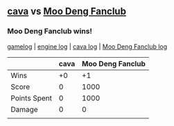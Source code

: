 ## [cava](<../../cava/README.md>) vs [Moo Deng Fanclub](<../../Moo Deng Fanclub/README.md>)
### Moo Deng Fanclub wins!

[gamelog](<gamelog.json>) | [engine log](<engine>) | [cava log](<cava>) | [Moo Deng Fanclub log](<Moo Deng Fanclub>)

|              | cava | Moo Deng Fanclub |
| ------------ | ---- | ---------------- |
| Wins         |   +0 |               +1 |
| Score        |    0 |             1000 |
| Points Spent |    0 |             1000 |
| Damage       |    0 |                0 |
|              |      |                  |
